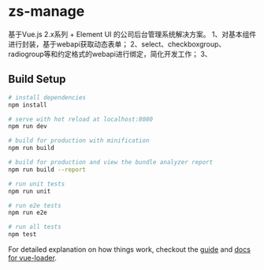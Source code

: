 # zs-manage #
基于Vue.js 2.x系列 + Element UI 的公司后台管理系统解决方案。
1、对基本组件进行封装，基于webapi获取动态表单；
2、select、checkboxgroup、radiogroup等和约定格式的webapi进行绑定，简化开发工作；
3、

## Build Setup

``` bash
# install dependencies
npm install

# serve with hot reload at localhost:8080
npm run dev

# build for production with minification
npm run build

# build for production and view the bundle analyzer report
npm run build --report

# run unit tests
npm run unit

# run e2e tests
npm run e2e

# run all tests
npm test
```

For detailed explanation on how things work, checkout the [guide](http://vuejs-templates.github.io/webpack/) and [docs for vue-loader](http://vuejs.github.io/vue-loader).
